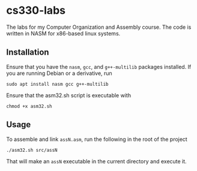 # cs330-labs
The labs for my Computer Organization and Assembly course. The code is written in NASM for x86-based linux systems.

## Installation
Ensure that you have the `nasm`, `gcc`, and `g++-multilib` packages installed. If you are running Debian or a derivative, run
```
sudo apt install nasm gcc g++-multilib
```
Ensure that the asm32.sh script is executable with 
```
chmod +x asm32.sh
```

## Usage
To assemble and link `assN.asm`, run the following in the root of the project
```
./asm32.sh src/assN
```
That will make an `assN` executable in the current directory and execute it.
